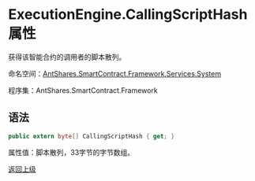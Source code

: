 # ExecutionEngine.CallingScriptHash 属性

获得该智能合约的调用者的脚本散列。

命名空间：[AntShares.SmartContract.Framework.Services.System](../../System.md)

程序集：AntShares.SmartContract.Framework

## 语法

```c#
public extern byte[] CallingScriptHash { get; }
```

属性值：脚本散列，33字节的字节数组。



[返回上级](../ExecutionEngine.md)